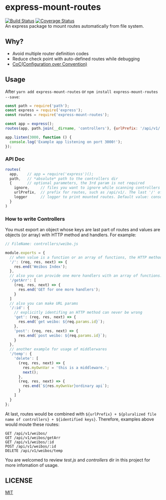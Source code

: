 # express-mount-routes
[![Build Status](https://travis-ci.org/Maples7/express-mount-routes.svg?branch=master)](https://travis-ci.org/Maples7/express-mount-routes)
[![Coverage Status](https://coveralls.io/repos/github/Maples7/express-mount-routes/badge.svg?branch=master)](https://coveralls.io/github/Maples7/express-mount-routes?branch=master)       
An express package to mount routes automatically from file system.

## Why?
- Avoid multiple router definition codes
- Reduce check point with auto-defined routes while debugging
- [CoC(Configuration over Convention)](https://en.wikipedia.org/wiki/Convention_over_configuration)

## Usage    
After `yarn add express-mount-routes` or `npm install express-mount-routes --save`:
```js
const path = require('path');
const express = require('express');
const routes = require('express-mount-routes');

const app = express();
routes(app, path.join(__dirname, 'controllers'), {urlPrefix: '/api/v1/'});

app.listen(3000, function () {
  console.log('Example app listening on port 3000!');
});
```

### API Doc  
```js 
routes(
  app,    // app = require('express')();
  path,   // *absolute* path to the controllers dir
  {       // optional parameters, the 3rd param is not required
    ignore,     // files you want to ignore while scanning controllers dir such as index.js, see parameter options of module glob(https://github.com/isaacs/node-glob#options) for more infomation. Default value: ''
    urlPrefix,  // prefix for routes, such as /api/v1/. The last '/' of string is required. Default value: '/'
    logger      // logger to print mounted routes. Default value: console
  }
)
```

### How to write Controllers
You must export an object whose keys are last part of routes and values are objects (or array) with HTTP method and handlers. For example:
```js
// FileName: controllers/weibo.js

module.exports = {
  // when value is a function or an array of functions, the HTTP method would be default value GET
  '/': (req, res, next) => {
    res.end('Weibos Index');
  },
  // also you can provide one more handlers with an array of functions: these handlers except last one are called middlerwares in Express
  '/getArr': [
    (req, res, next) => {
      res.end('GET for one more handlers');
    }
  ]
  // also you can make URL params
  '/:id': {
    // explicitly identifing an HTTP method can never be wrong
    'get': (req, res, next) => {
      res.end(`get weibo: ${req.params.id}`);
    },
    'post': (req, res, next) => {
      res.end(`post weibo: ${req.params.id}`);
    }
  },
  // another example for usage of middlerwares
  '/temp': {
    'delete': [
      (req, res, next) => {
        res.myOwnVar = 'this is a middleware.';
        next();
      },
      (req, res, next) => {
        res.end(`${res.myOwnVar}ordinary api`);
      }
    ]
  }
};
```

At last, routes would be combined with `${urlPrefix} + ${pluralized file name of controllers} + ${identified keys}`. Therefore, examples above would moute these routes:
```
GET /api/v1/weibos/
GET /api/v1/weibos/getArr
GET /api/v1/weibos/:id
POST /api/v1/weibos/:id
DELETE /api/v1/weibos/temp
```

You are welcomed to review _test.js_ and _controllers_ dir in this project for more infomation of usage.

## LICENSE
[MIT](LICENSE)